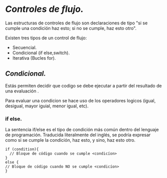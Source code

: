 # _Controles de flujo._

Las estructuras de controles de flujo son declaraciones de tipo "si se cumple una condición haz esto; si no se cumple, haz esto otro". 

Existen tres tipos de un control de flujo:

* Secuencial.
* Condicional (if else,switch).
* Iterativa (Bucles for).

## _Condicional._

Estás permiten decidir que codigo se debe ejecutar a partir del resultado de una evaluación .

Para evaluar una condicion se hace uso de los operadores logicos (igual, desigual, mayor iguial, menor igual, etc).

### if else.
La sentencia if/else es el tipo de condición más común dentro del lenguaje de programación. Traducida literalmente del inglés, se podría expresar como si se cumple la condición, haz esto, y sino, haz esto otro.

```
if (condition){
  // Bloque de código cuando se cumple <condicíon>
}
else {
// Bloque de código cuando NO se cumple <condicíon>
}    

```



